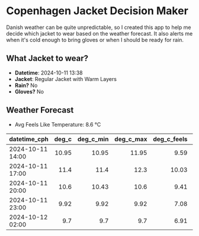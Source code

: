
# Copenhagen Jacket Decision Maker

Danish weather can be quite unpredictable, so I created this app to help me decide which jacket to wear based on the weather forecast. 
It also alerts me when it's cold enough to bring gloves or when I should be ready for rain.

## What Jacket to wear?

- **Datetime**: 2024-10-11 13:38
- **Jacket**: Regular Jacket with Warm Layers
- **Rain?** No
- **Gloves?** No

## Weather Forecast
- Avg Feels Like Temperature: 8.6 °C

| datetime_cph     |   deg_c |   deg_c_min |   deg_c_max |   deg_c_feels | weather   | wind   | rain   |
|:-----------------|--------:|------------:|------------:|--------------:|:----------|:-------|:-------|
| 2024-10-11 14:00 |   10.95 |       10.95 |       11.95 |          9.59 | Clouds    | High   | None   |
| 2024-10-11 17:00 |   11.4  |       11.4  |       12.3  |         10.03 | Clouds    | High   | None   |
| 2024-10-11 20:00 |   10.6  |       10.43 |       10.6  |          9.41 | Clouds    | High   | None   |
| 2024-10-11 23:00 |    9.92 |        9.92 |        9.92 |          7.08 | Clouds    | High   | None   |
| 2024-10-12 02:00 |    9.7  |        9.7  |        9.7  |          6.91 | Clouds    | High   | None   |
        